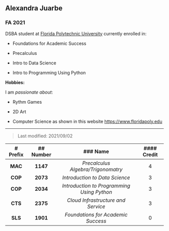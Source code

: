 ## Alexandra Juarbe

### FA 2021

DSBA student at [Florida Polytechnic University](https://www.floridapoly.edu) currently enrolled in: 

- Foundations for Academic Success

- Precalculus

- Intro to Data Science

- Intro to Programming Using Python

**Hobbies:**

I am _passionate about_: 

- Rythm Games

- 2D Art

- Computer Science as shown in this website <https://www.floridapoly.edu>

***

> Last modified: 2021/09/02


|# Prefix   | ## Number  | ### Name                                  | #### Credit |
|:---------:|:----------:|:-----------------------------------------:|:-----------:|
|**MAC**    |**1147**    |_Precalculus Algebra/Trigonomatry_         |4            |
|**COP**    |**2073**    |_Introduction to Data Science_             |3            |
|**COP**    |**2034**    |_Introduction to Programming Using Python_ |3            |
|**CTS**    |**2375**    |_Cloud Infrastructure and Service_         |3            |
|**SLS**    |**1901**    |_Foundations for Academic Success_         |0            |
